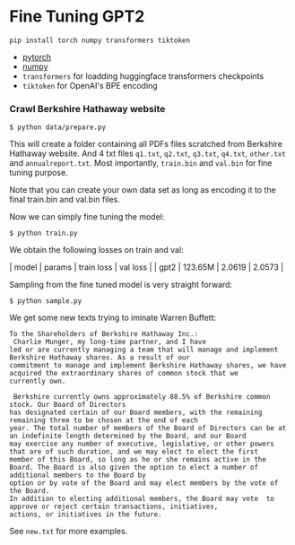# Fine Tuning GPT2

```
pip install torch numpy transformers tiktoken
```

- [pytorch](https://pytorch.org)
- [numpy](https://numpy.org/install/)
- `transformers` for loadding huggingface transformers checkpoints
- `tiktoken` for OpenAI's BPE encoding

### Crawl Berkshire Hathaway website

```
$ python data/prepare.py
```

This will create a folder containing all PDFs files scratched from Berkshire Hathaway website. And 4 txt files `q1.txt`, `q2.txt`, `q3.txt`, `q4.txt`, `other.txt` and `annualreport.txt`. Most importantly, `train.bin` and `val.bin` for fine tuning purpose.

Note that you can create your own data set as long as encoding it to the final train.bin and val.bin files.

Now we can simply fine tuning the model:

```
$ python train.py
```

We obtain the following losses on train and val:

| model | params | train loss | val loss |
| gpt2 | 123.65M | 2.0619 | 2.0573 |

Sampling from the fine tuned model is very straight forward:

```
$ python sample.py
```

We get some new texts trying to iminate Warren Buffett:

```
To the Shareholders of Berkshire Hathaway Inc.:
 Charlie Munger, my long-time partner, and I have
led or are currently managing a team that will manage and implement Berkshire Hathaway shares. As a result of our
commitment to manage and implement Berkshire Hathaway shares, we have acquired the extraordinary shares of common stock that we
currently own.

 Berkshire currently owns approximately 88.5% of Berkshire common stock. Our Board of Directors
has designated certain of our Board members, with the remaining remaining three to be chosen at the end of each
year. The total number of members of the Board of Directors can be at an indefinite length determined by the Board, and our Board
may exercise any number of executive, legislative, or other powers that are of such duration, and we may elect to elect the first
member of this Board, so long as he or she remains active in the Board. The Board is also given the option to elect a number of additional members to the Board by
option or by vote of the Board and may elect members by the vote of the Board.
In addition to electing additional members, the Board may vote  to approve or reject certain transactions, initiatives,
actions, or initiatives in the future.
```

See `new.txt` for more examples.
